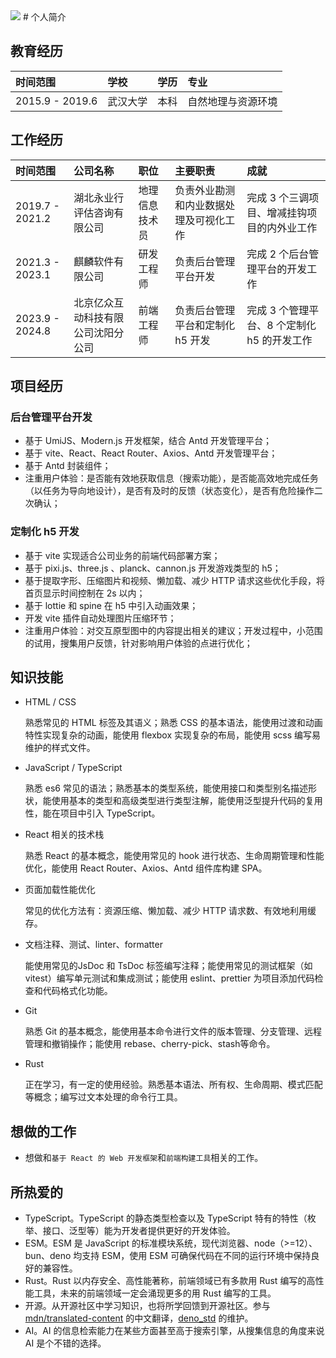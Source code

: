 <img src='https://github-readme-stats.vercel.app/api?username=familyboat&show_icons=true&theme=radical&count_private=true&show_icons=true&include_all_commits=true' />
# 个人简介

## 教育经历
| 时间范围 | 学校 | 学历 | 专业 |
| :-- | :-- | :-- | :-- |
| 2015.9 - 2019.6 | 武汉大学 | 本科 | 自然地理与资源环境 | 

## 工作经历

| 时间范围 | 公司名称 | 职位 | 主要职责 | 成就 |
| :-- | :-- | :-- | :-- | :-- |
| 2019.7 - 2021.2 | 湖北永业行评估咨询有限公司 | 地理信息技术员 | 负责外业勘测和内业数据处理及可视化工作 | 完成 3 个三调项目、增减挂钩项目的内外业工作 |
| 2021.3 - 2023.1 | 麒麟软件有限公司 | 研发工程师 | 负责后台管理平台开发 | 完成 2 个后台管理平台的开发工作 |
| 2023.9 - 2024.8 | 北京亿众互动科技有限公司沈阳分公司 | 前端工程师 | 负责后台管理平台和定制化 h5 开发 | 完成 3 个管理平台、8 个定制化 h5 的开发工作 |

## 项目经历

### 后台管理平台开发

- 基于 UmiJS、Modern.js 开发框架，结合 Antd 开发管理平台；
- 基于 vite、React、React Router、Axios、Antd 开发管理平台；
- 基于 Antd 封装组件；
- 注重用户体验：是否能有效地获取信息（搜索功能），是否能高效地完成任务（以任务为导向地设计），是否有及时的反馈（状态变化），是否有危险操作二次确认；

### 定制化 h5 开发

- 基于 vite 实现适合公司业务的前端代码部署方案；
- 基于 pixi.js、three.js 、planck、cannon.js 开发游戏类型的 h5；
- 基于提取字形、压缩图片和视频、懒加载、减少 HTTP 请求这些优化手段，将首页显示时间控制在 2s 以内；
- 基于 lottie 和 spine 在 h5 中引入动画效果；
- 开发 vite 插件自动处理图片压缩环节；
- 注重用户体验：对交互原型图中的内容提出相关的建议；开发过程中，小范围的试用，搜集用户反馈，针对影响用户体验的点进行优化；

## 知识技能

- HTML / CSS

  熟悉常见的 HTML 标签及其语义；熟悉 CSS 的基本语法，能使用过渡和动画特性实现复杂的动画，能使用 flexbox 实现复杂的布局，能使用 scss 编写易维护的样式文件。

- JavaScript / TypeScript

  熟悉 es6 常见的语法；熟悉基本的类型系统，能使用接口和类型别名描述形状，能使用基本的类型和高级类型进行类型注解，能使用泛型提升代码的复用性，能在项目中引入 TypeScript。

- React 相关的技术栈

  熟悉 React 的基本概念，能使用常见的 hook 进行状态、生命周期管理和性能优化，能使用 React Router、Axios、Antd 组件库构建 SPA。

- 页面加载性能优化

  常见的优化方法有：资源压缩、懒加载、减少 HTTP 请求数、有效地利用缓存。

- 文档注释、测试、linter、formatter

  能使用常见的JsDoc 和 TsDoc 标签编写注释；能使用常见的测试框架（如vitest）编写单元测试和集成测试；能使用 eslint、prettier 为项目添加代码检查和代码格式化功能。

- Git

  熟悉 Git 的基本概念，能使用基本命令进行文件的版本管理、分支管理、远程管理和撤销操作；能使用 rebase、cherry-pick、stash等命令。

- Rust

  正在学习，有一定的使用经验。熟悉基本语法、所有权、生命周期、模式匹配等概念；编写过文本处理的命令行工具。

## 想做的工作

- 想做和`基于 React 的 Web 开发框架`和`前端构建工具`相关的工作。

## 所热爱的

- TypeScript。TypeScript 的静态类型检查以及 TypeScript 特有的特性（枚举、接口、泛型等）能为开发者提供更好的开发体验。
- ESM。ESM 是 JavaScript 的标准模块系统，现代浏览器、node（>=12）、bun、deno 均支持 ESM，使用 ESM 可确保代码在不同的运行环境中保持良好的兼容性。
- Rust。Rust 以内存安全、高性能著称，前端领域已有多款用 Rust 编写的高性能工具，未来的前端领域一定会涌现更多的用 Rust 编写的工具。
- 开源。从开源社区中学习知识，也将所学回馈到开源社区。参与 [mdn/translated-content](https://github.com/mdn/translated-content) 的中文翻译，[deno_std](https://github.com/denoland/std) 的维护。
- AI。AI 的信息检索能力在某些方面甚至高于搜索引擎，从搜集信息的角度来说 AI 是个不错的选择。